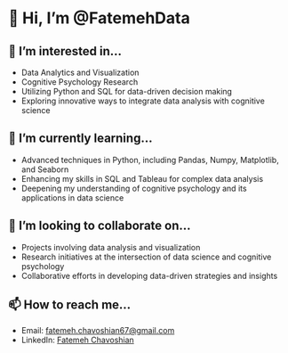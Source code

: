 # 👋 Hi, I’m @FatemehData

## 👀 I’m interested in...
- Data Analytics and Visualization
- Cognitive Psychology Research
- Utilizing Python and SQL for data-driven decision making
- Exploring innovative ways to integrate data analysis with cognitive science

## 🌱 I’m currently learning...
- Advanced techniques in Python, including Pandas, Numpy, Matplotlib, and Seaborn
- Enhancing my skills in SQL and Tableau for complex data analysis
- Deepening my understanding of cognitive psychology and its applications in data science

## 💞️ I’m looking to collaborate on...
- Projects involving data analysis and visualization
- Research initiatives at the intersection of data science and cognitive psychology
- Collaborative efforts in developing data-driven strategies and insights

## 📫 How to reach me...
- Email: fatemeh.chavoshian67@gmail.com
- LinkedIn: [Fatemeh Chavoshian](https://www.linkedin.com/in/fatemeh-chavoshian/)


<!---
FatemehData/FatemehData is a ✨ special ✨ repository because its `README.md` (this file) appears on your GitHub profile.
You can click the Preview link to take a look at your changes.
--->
